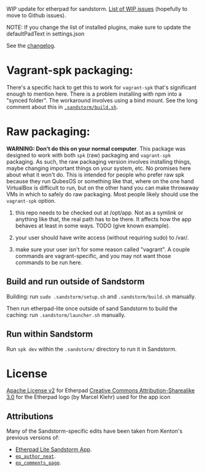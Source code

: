WIP update for etherpad for sandstorm. [List of WIP issues](ISSUES.md) (hopefully to move to Github issues).

NOTE: If you change the list of installed plugins, make sure to update the defaultPadText in settings.json

See the [changelog](.sandstorm/CHANGELOG.md).

# Vagrant-spk packaging:

There's a specific hack to get this to work for `vagrant-spk` that's significant enough to mention here. There is a problem installing with npm into a "synced folder". The workaround involves using a bind mount. See the long comment about this in [`.sandstorm/build.sh`](.sandstorm/build.sh).

# Raw packaging:

**WARNING: Don't do this on your normal computer**. This package was designed to work with both `spk` (raw) packaging and `vagrant-spk` packaging. As such, the raw packaging version involves installing things, maybe changing important things on your system, etc. No promises here about what it won't do. This is intended for people who prefer raw spk because they run QubesOS or something like that, where on the one hand VirtualBox is difficult to run, but on the other hand you can make throwaway VMs in which to safely do raw packaging. Most people likely should use the `vagrant-spk` option.

1) this repo needs to be checked out at /opt/app. Not as a symlink or anything like that, the real path has to be there. It affects how the app behaves at least in some ways. TODO (give known example).

2) your user should have write access (without requiring sudo) to /var/.

3) make sure your user isn't for some reason called "vagrant". A couple commands are vagrant-specific, and you may not want those commands to be run here.

## Build and run outside of Sandstorm

Building: run `sudo .sandstorm/setup.sh` and `.sandstorm/build.sh` manually.

Then run etherpad-lite once outside of sand Sandstorm to build the caching: run `.sandstorm/launcher.sh` manually.

## Run within Sandstorm

Run `spk dev` within the `.sandstorm/` directory to run it in Sandstorm.

# License
[Apache License v2](http://www.apache.org/licenses/LICENSE-2.0.html) for Etherpad
[Creative Commons Attribution-Sharealike 3.0](https://creativecommons.org/licenses/by-sa/3.0/) for the Etherpad logo (by Marcel Klehr) used for the app icon

## Attributions

Many of the Sandstorm-specific edits have been taken from Kenton's previous versions of:
* [Etherpad Lite Sandstorm App](https://github.com/kentonv/etherpad-lite).
* [`ep_author_neat`](https://github.com/kentonv/ep_author_neat).
* [`ep_comments_page`](https://github.com/kentonv/ep_comments).
